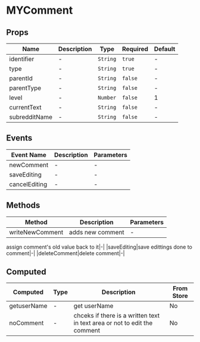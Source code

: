 # MYComment

## Props

<!-- @vuese:MYComment:props:start -->
|Name|Description|Type|Required|Default|
|---|---|---|---|---|
|identifier|-|`String`|`true`|-|
|type|-|`String`|`true`|-|
|parentId|-|`String`|`false`|-|
|parentType|-|`String`|`false`|-|
|level|-|`Number`|`false`|1|
|currentText|-|`String`|`false`|-|
|subredditName|-|`String`|`false`|-|

<!-- @vuese:MYComment:props:end -->


## Events

<!-- @vuese:MYComment:events:start -->
|Event Name|Description|Parameters|
|---|---|---|
|newComment|-|-|
|saveEditing|-|-|
|cancelEditing|-|-|

<!-- @vuese:MYComment:events:end -->


## Methods

<!-- @vuese:MYComment:methods:start -->
|Method|Description|Parameters|
|---|---|---|
|writeNewComment|adds new comment|-|

<!-- @vuese:MYComment:methods:end -->


assign comment's old value back to it|-|
|saveEditing|save edittings done to comment|-|
|deleteComment|delete comment|-|

<!-- @vuese:MyComment:methods:end -->


## Computed

<!-- @vuese:MyComment:computed:start -->
|Computed|Type|Description|From Store|
|---|---|---|---|
|getuserName|-|get userName|No|
|noComment|-|chceks if there is a written text in text area or not to edit the comment|No|

<!-- @vuese:MyComment:computed:end -->


